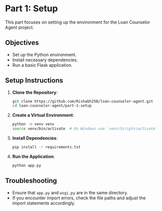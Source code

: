 # Part 1: Setup

This part focuses on setting up the environment for the Loan Counselor Agent project.

## Objectives
- Set up the Python environment.
- Install necessary dependencies.
- Run a basic Flask application.

## Setup Instructions

1. **Clone the Repository**:
   ```bash
   git clone https://github.com/Rishabh250/loan-counselor-agent.git
   cd loan-counselor-agent/part-1-setup
   ```

2. **Create a Virtual Environment**:
   ```bash
   python -m venv venv
   source venv/bin/activate  # On Windows use `venv\Scripts\activate`
   ```

3. **Install Dependencies**:
   ```bash
   pip install -r requirements.txt
   ```

4. **Run the Application**:
   ```bash
   python app.py
   ```

## Troubleshooting

- Ensure that `app.py` and `wsgi.py` are in the same directory.
- If you encounter import errors, check the file paths and adjust the import statements accordingly. 
